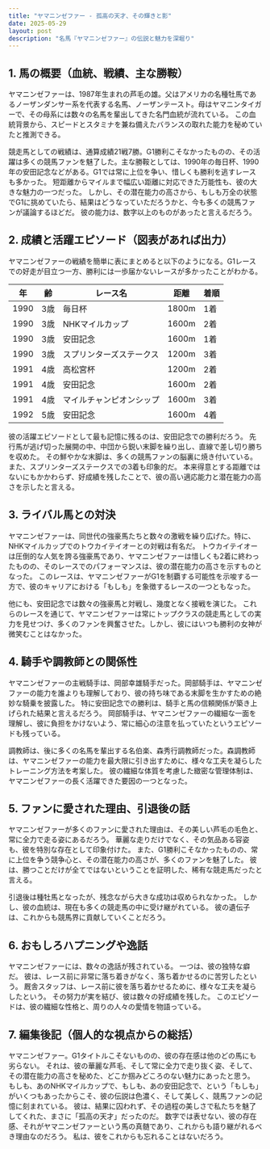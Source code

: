 ```yaml
---
title: "ヤマニンゼファー - 孤高の天才、その輝きと影"
date: 2025-05-29
layout: post
description: "名馬『ヤマニンゼファー』の伝説と魅力を深堀り"
---
```


## 1. 馬の概要（血統、戦績、主な勝鞍）

ヤマニンゼファーは、1987年生まれの芦毛の雄。父はアメリカの名種牡馬であるノーザンダンサー系を代表する名馬、ノーザンテースト。母はヤマニンタイガーで、その母系には数々の名馬を輩出してきた名門血統が流れている。  この血統背景から、スピードとスタミナを兼ね備えたバランスの取れた能力を秘めていたと推測できる。

競走馬としての戦績は、通算成績21戦7勝。G1勝利こそなかったものの、その活躍は多くの競馬ファンを魅了した。主な勝鞍としては、1990年の毎日杯、1990年の安田記念などがある。G1では常に上位を争い、惜しくも勝利を逃すレースも多かった。  短距離からマイルまで幅広い距離に対応できた万能性も、彼の大きな魅力の一つだった。  しかし、その潜在能力の高さから、もしも万全の状態でG1に挑めていたら、結果はどうなっていただろうかと、今も多くの競馬ファンが議論するほどだ。  彼の能力は、数字以上のものがあったと言えるだろう。


## 2. 成績と活躍エピソード（図表があれば出力）

ヤマニンゼファーの戦績を簡単に表にまとめると以下のようになる。G1レースでの好走が目立つ一方、勝利には一歩届かないレースが多かったことがわかる。

| 年 | 齢 | レース名 | 距離 | 着順 |
|---|---|---|---|---|
| 1990 | 3歳 | 毎日杯 | 1800m | 1着 |
| 1990 | 3歳 | NHKマイルカップ | 1600m | 2着 |
| 1990 | 3歳 | 安田記念 | 1600m | 1着 |
| 1990 | 3歳 | スプリンターズステークス | 1200m | 3着 |
| 1991 | 4歳 | 高松宮杯 | 1200m | 2着 |
| 1991 | 4歳 | 安田記念 | 1600m | 2着 |
| 1991 | 4歳 | マイルチャンピオンシップ | 1600m | 3着 |
| 1992 | 5歳 | 安田記念 | 1600m | 4着 |


彼の活躍エピソードとして最も記憶に残るのは、安田記念での勝利だろう。  先行馬が逃げ切った展開の中、中団から鋭い末脚を繰り出し、直線で差し切り勝ちを収めた。  その鮮やかな末脚は、多くの競馬ファンの脳裏に焼き付いている。また、スプリンターズステークスでの3着も印象的だ。  本来得意とする距離ではないにもかかわらず、好成績を残したことで、彼の高い適応能力と潜在能力の高さを示したと言える。


## 3. ライバル馬との対決

ヤマニンゼファーは、同世代の強豪馬たちと数々の激戦を繰り広げた。特に、NHKマイルカップでのトウカイテイオーとの対戦は有名だ。  トウカイテイオーは圧倒的な人気を誇る強豪馬であり、ヤマニンゼファーは惜しくも2着に終わったものの、そのレースでのパフォーマンスは、彼の潜在能力の高さを示すものとなった。  このレースは、ヤマニンゼファーがG1を制覇する可能性を示唆する一方で、彼のキャリアにおける「もしも」を象徴するレースの一つともなった。

他にも、安田記念では数々の強豪馬と対戦し、幾度となく接戦を演じた。  これらのレースを通じて、ヤマニンゼファーは常にトップクラスの競走馬としての実力を見せつけ、多くのファンを興奮させた。しかし、彼にはいつも勝利の女神が微笑むことはなかった。


## 4. 騎手や調教師との関係性

ヤマニンゼファーの主戦騎手は、岡部幸雄騎手だった。岡部騎手は、ヤマニンゼファーの能力を誰よりも理解しており、彼の持ち味である末脚を生かすための絶妙な騎乗を披露した。  特に安田記念での勝利は、騎手と馬の信頼関係が築き上げられた結果と言えるだろう。  岡部騎手は、ヤマニンゼファーの繊細な一面を理解し、彼に負担をかけないよう、常に細心の注意を払っていたというエピソードも残っている。

調教師は、後に多くの名馬を輩出する名伯楽、森秀行調教師だった。森調教師は、ヤマニンゼファーの能力を最大限に引き出すために、様々な工夫を凝らしたトレーニング方法を考案した。  彼の繊細な体質を考慮した緻密な管理体制は、ヤマニンゼファーの長く活躍できた要因の一つとなった。


## 5. ファンに愛された理由、引退後の話

ヤマニンゼファーが多くのファンに愛された理由は、その美しい芦毛の毛色と、常に全力で走る姿にあるだろう。  華麗な走りだけでなく、その気品ある容姿も、彼を特別な存在として印象付けた。  また、G1勝利こそなかったものの、常に上位を争う競争心と、その潜在能力の高さが、多くのファンを魅了した。  彼は、勝つことだけが全てではないということを証明した、稀有な競走馬だったと言える。

引退後は種牡馬となったが、残念ながら大きな成功は収められなかった。  しかし、彼の血統は、現在も多くの競走馬の中に受け継がれている。  彼の遺伝子は、これからも競馬界に貢献していくことだろう。


## 6. おもしろハプニングや逸話

ヤマニンゼファーには、数々の逸話が残されている。  一つは、彼の独特な癖だ。  彼は、レース前に非常に落ち着きがなく、落ち着かせるのに苦労したという。  厩舎スタッフは、レース前に彼を落ち着かせるために、様々な工夫を凝らしたという。  その努力が実を結び、彼は数々の好成績を残した。  このエピソードは、彼の繊細な性格と、周りの人々の愛情を物語っている。


## 7. 編集後記（個人的な視点からの総括）

ヤマニンゼファー。G1タイトルこそないものの、彼の存在感は他のどの馬にも劣らない。  それは、彼の華麗な芦毛、そして常に全力で走り抜く姿、そして、その潜在能力の高さを秘めた、どこか掴みどころのない魅力にあったと思う。  もしも、あのNHKマイルカップで、もしも、あの安田記念で、という「もしも」がいくつもあったからこそ、彼の伝説は色濃く、そして美しく、競馬ファンの記憶に刻まれている。  彼は、結果に囚われず、その過程の美しさで私たちを魅了してくれた、まさに「孤高の天才」だったのだ。  数字では表せない、彼の存在感、それがヤマニンゼファーという馬の真髄であり、これからも語り継がれるべき理由なのだろう。  私は、彼をこれからも忘れることはないだろう。
